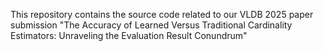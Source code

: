 This repository contains the source code related to our VLDB 2025 paper submission "The Accuracy of Learned Versus Traditional Cardinality
Estimators: Unraveling the Evaluation Result Conundrum"
